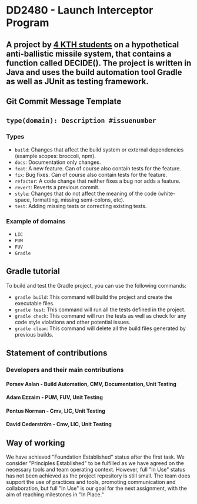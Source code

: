 # DD2480 - Launch Interceptor Program
## A project by [4 KTH students](#developers-and-their-main-contributions) on  a hypothetical anti-ballistic missile system, that contains a function called DECIDE(). The project is written in Java and uses the build automation tool Gradle as well as JUnit as testing framework.

## Git Commit Message Template
## `type(domain): Description #issuenumber`

### Types
- `build`: Changes that affect the build system or external dependencies (example scopes: broccoli, npm).
- `docs`: Documentation only changes.
- `feat`: A new feature. Can of course also contain tests for the feature.
- `fix`: Bug fixes. Can of course also contain tests for the feature.
- `refactor`: A code change that neither fixes a bug nor adds a feature.
- `revert`: Reverts a previous commit.
- `style`: Changes that do not affect the meaning of the code (white-space, formatting, missing semi-colons, etc).
- `test`: Adding missing tests or correcting existing tests.

### Example of domains
- `LIC`
- `PUM`
- `FUV`
- `Gradle`

##
## Gradle tutorial
To build and test the Gradle project, you can use the following commands:

- `gradle build`: This command will build the project and create the executable files.
- `gradle test`: This command will run all the tests defined in the project.
- `gradle check`: This command will run the tests as well as check for any code style violations and other potential issues.
- `gradle clean`: This command will delete all the build files generated by previous builds.

##
## Statement of contributions
### Developers and their main contributions
#### Porsev Aslan - Build Automation, CMV, Documentation, Unit Testing
#### Adam Ezzaim - PUM, FUV, Unit Testing
#### Pontus Norman - Cmv, LIC, Unit Testing
#### David Cederström - Cmv, LIC, Unit Testing

##
## Way of working
We have achieved "Foundation Established" status after the first task. We consider "Principles Established" to be fulfilled as we have agreed on the necessary tools and team operating context. However, full "In Use" status has not been achieved as the project repository is still small. The team does support the use of practices and tools, promoting communication and collaboration, but full "In Use" is our goal for the next assignment, with the aim of reaching milestones in "In Place."
